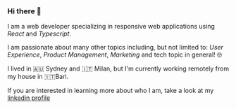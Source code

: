 ### Hi there 👋

I am a web developer specializing in responsive web applications using *React* and *Typescript*. 

I am passionate about many other topics including, but not limited to: *User Experience*, *Product Management*, *Marketing* and tech topic in general! 🤓

I lived in 🇦🇺 Sydney and 🇮🇹 Milan, but I'm currently working remotely from my house in 🇮🇹Bari. 

If you are interested in learning more about who I am, take a look at my [linkedin profile](https://www.linkedin.com/in/angela-ameruoso-ba810194/ "linkedin profile link")

<!--
**ardenne21/ardenne21** is a ✨ _special_ ✨ repository because its `README.md` (this file) appears on your GitHub profile.

Here are some ideas to get you started:

- 🔭 I’m currently working on ...
- 🌱 I’m currently learning ...
- 👯 I’m looking to collaborate on ...
- 🤔 I’m looking for help with ...
- 💬 Ask me about ...
- 📫 How to reach me: ...
- 😄 Pronouns: ...
- ⚡ Fun fact: ...
-->
